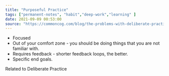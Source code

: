 ```yaml
---
title: "Purposeful Practice"
tags: ["permanent-notes", "habit","deep-work","learning" ]
date: 2021-09-09 00:53:00
source: "https://commoncog.com/blog/the-problems-with-deliberate-practice/"
---
```


- Focused
- Out of your comfort zone - you should be doing things that you are not familiar with.
- Requires feedback - shorter feedback loops, the better.
- Specific end goals. 

Related to Deliberate Practice
